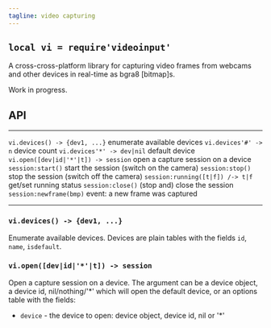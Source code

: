 ```yaml
---
tagline: video capturing
---
```


## `local vi = require'videoinput'`

A cross-cross-platform library for capturing video frames from webcams
and other devices in real-time as bgra8 [bitmap]s.

<warn>Work in progress.</warn>

## API

--------------------------------------- --------------------------------------
`vi.devices() -> {dev1, ...}`           enumerate available devices
`vi.devices'#' -> n`                    device count
`vi.devices'*' -> dev|nil`              default device
`vi.open([dev|id|'*'|t]) -> session`    open a capture session on a device
`session:start()`                       start the session (switch on the camera)
`session:stop()`                        stop the session (switch off the camera)
`session:running([t|f]) /-> t|f`        get/set running status
`session:close()`                       (stop and) close the session
`session:newframe(bmp)`                 event: a new frame was captured
--------------------------------------- --------------------------------------

### `vi.devices() -> {dev1, ...}`

Enumerate available devices. Devices are plain tables with the fields
`id`, `name`, `isdefault`.

### `vi.open([dev|id|'*'|t]) -> session`

Open a capture session on a device. The argument can be a device object,
a device id, nil/nothing/'*' which will open the default device,
or an options table with the fields:

* `device` - the device to open: device object, device id, nil or '*'
